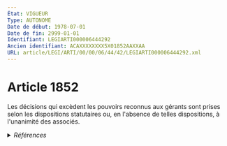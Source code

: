 ```yaml
---
État: VIGUEUR
Type: AUTONOME
Date de début: 1978-07-01
Date de fin: 2999-01-01
Identifiant: LEGIARTI000006444292
Ancien identifiant: ACAXXXXXXXX5X01852AAXXAA
URL: article/LEGI/ARTI/00/00/06/44/42/LEGIARTI000006444292.xml
---
```


<h1>Article 1852</h1>

Les décisions qui excèdent les pouvoirs reconnus aux gérants sont prises selon
les dispositions statutaires ou, en l'absence de telles dispositions, à
l'unanimité des associés.


<details>
  <summary><em>Références</em></summary>

  <h2>Articles faisant référence à l'article</h2>
  
  <ul>
    <li>
      <a href="https://legal.tricoteuses.fr//redirection/LEGIARTI000006444284?vers=git&vers=legifrance">Code civil - article 1848 AUTONOME VIGUEUR, en vigueur depuis le 1978-07-01</a> TXT_ASSOCIE source
    </li>
  </ul>
  
  <h2>Textes faisant référence à l'article</h2>
  
  <ul>
    <li>
      <a href="https://legal.tricoteuses.fr//redirection/JORFTEXT000000886567?vers=git&vers=legifrance">Loi n°78-9 du 4 janvier 1978 MODIFIANT LE TITRE IX DU LIVRE III DU CODE CIVIL</a> CREATION cible
    </li>
  </ul>
  
  <h2>Références faites par l'article</h2>
  
  <ul>
    <li>
      1978-01-04 CREATION source <a href="https://legal.tricoteuses.fr//redirection/JORFTEXT000000886567?vers=git&vers=legifrance">Loi n°78-9 du 4 janvier 1978 MODIFIANT LE TITRE IX DU LIVRE III DU CODE CIVIL</a>
    </li>
    <li>
      2999-01-01 TXT_ASSOCIE cible <a href="https://legal.tricoteuses.fr//redirection/LEGIARTI000006444284?vers=git&vers=legifrance">Code civil - article 1848 AUTONOME VIGUEUR, en vigueur depuis le 1978-07-01</a>
    </li>
  </ul>
</details>
